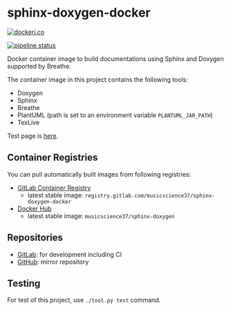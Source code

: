 # sphinx-doxygen-docker

[![dockeri.co](https://dockeri.co/image/musicscience37/sphinx-doxygen)](https://hub.docker.com/r/musicscience37/sphinx-doxygen)

[![pipeline status](https://gitlab.com/MusicScience37/sphinx-doxygen-docker/badges/main/pipeline.svg)](https://gitlab.com/MusicScience37/sphinx-doxygen-docker/-/commits/main)

Docker container image to build documentations using Sphinx and Doxygen supported by Breathe.

The container image in this project contains the following tools:

- Doxygen
- Sphinx
- Breathe
- PlantUML (path is set to an environment variable `PLANTUML_JAR_PATH`)
- TexLive

Test page is [here](https://musicscience37.gitlab.io/sphinx-doxygen-docker/).

## Container Registries

You can pull automatically built images from following registries:

- [GitLab Container Registry](https://gitlab.com/musicscience37/sphinx-doxygen-docker/container_registry)
  - latest stable image: `registry.gitlab.com/musicscience37/sphinx-doxygen-docker`
- [Docker Hub](https://hub.docker.com/r/musicscience37/sphinx-doxygen)
  - latest stable image: `musicscience37/sphinx-doxygen`

## Repositories

- [GitLab](https://gitlab.com/musicscience37/sphinx-doxygen-docker):
  for development including CI
- [GitHub](https://github.com/MusicScience37/sphinx-docker):
  mirror repository

## Testing

For test of this project,
use `./tool.py test` command.
